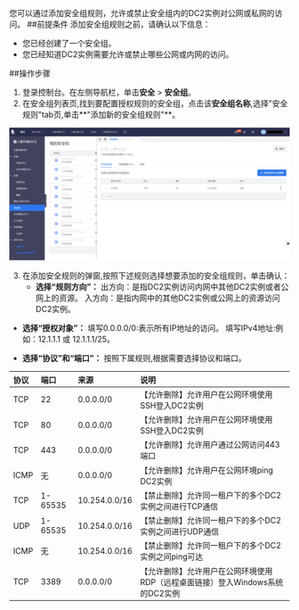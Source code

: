 您可以通过添加安全组规则，允许或禁止安全组内的DC2实例对公网或私网的访问。
##前提条件
添加安全组规则之前，请确认以下信息：

- 您已经创建了一个安全组。
- 您已经知道DC2实例需要允许或禁止哪些公网或内网的访问。

##操作步骤
1. 登录控制台。在左侧导航栏，单击**安全** > **安全组**。
2. 在安全组列表页,找到要配置授权规则的安全组，点击该**安全组名称**,选择"安全规则"tab页,单击**"添加新的安全组规则"**。
	
 ![avatar](./picture/2.1.png)

3. 在添加安全规则的弹窗,按照下述规则选择想要添加的安全组规则，单击确认：
   + **选择“规则方向”：**
出方向：是指DC2实例访问内网中其他DC2实例或者公网上的资源。
入方向：是指内网中的其他DC2实例或公网上的资源访问DC2实例。

  + **选择“授权对象”：**
填写0.0.0.0/0:表示所有IP地址的访问。
填写IPv4地址:例如：12.1.1.1 或 12.1.1.1/25。

   + **选择“协议”和“端口”：**
按照下属规则,根据需要选择协议和端口。

|协议|端口|来源|说明|
|:------------- | :------------- | :-------------|:-------------| 
|TCP|22|0.0.0.0/0|【允许删除】允许用户在公网环境使用SSH登入DC2实例|
|TCP|80|0.0.0.0/0|【允许删除】允许用户在公网环境使用SSH登入DC2实例|
|TCP|443|0.0.0.0/0|【允许删除】允许用户通过公网访问443端口|
|ICMP|无|0.0.0.0/0|【允许删除】允许用户在公网环境ping DC2实例|
|TCP|1-65535|10.254.0.0/16|【禁止删除】允许同一租户下的多个DC2实例之间进行TCP通信|
|UDP|1-65535|10.254.0.0/16|【禁止删除】允许同一租户下的多个DC2实例之间进行UDP通信|
|ICMP|无|10.254.0.0/16|【禁止删除】允许同一租户下的多个DC2实例之间ping可达|
|TCP|3389|0.0.0.0/0|【允许删除】允许用户在公网环境使用RDP（远程桌面链接）登入Windows系统的DC2实例|





